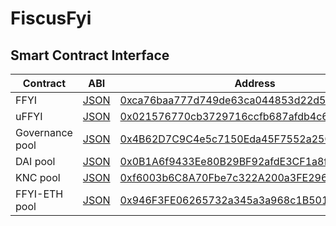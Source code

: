 # FiscusFyi
## Smart Contract Interface

| Contract | ABI | Address |
| -- | -- | -- |
| FFYI | [JSON]() | [0xca76baa777d749de63ca044853d22d56bc70bb47](https://etherscan.io/address/0xca76baa777d749de63ca044853d22d56bc70bb47#code) |
| uFFYI | [JSON]() | [0x021576770cb3729716ccfb687afdb4c6bf720cb6](https://etherscan.io/address/0x021576770cb3729716ccfb687afdb4c6bf720cb6#code) |
| Governance pool | [JSON]() | [0x4B62D7C9C4e5c7150Eda45F7552a25C7Cd726bF6](https://etherscan.io/address/0x4B62D7C9C4e5c7150Eda45F7552a25C7Cd726bF6#code) |
| DAI pool | [JSON]() | [0x0B1A6f9433Ee80B29BF92afdE3CF1a8fCa2b9F06](https://etherscan.io/address/0x0B1A6f9433Ee80B29BF92afdE3CF1a8fCa2b9F06#code) |
| KNC pool | [JSON]() | [0xf6003b6C8A70Fbe7c322A200a3FE296A054B87b4](https://etherscan.io/address/0xf6003b6C8A70Fbe7c322A200a3FE296A054B87b4#code) |
| FFYI-ETH pool | [JSON]() | [0x946F3FE06265732a345a3a968c1B501A788182Ad](https://etherscan.io/address/0x946F3FE06265732a345a3a968c1B501A788182Ad#code) |
